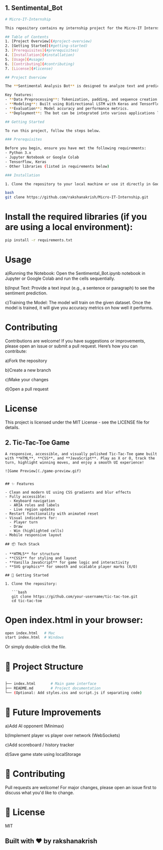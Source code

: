 ## 1. Sentimental_Bot
```bash
# Micro-IT-Internship

This repository contains my internship project for the Micro-IT Internship program. The project involves creating a **Sentimental Analysis Bot** using Natural Language Processing (NLP) techniques and deep learning models.

## Table of Contents
1. [Project Overview](#project-overview)
2. [Getting Started](#getting-started)
3. [Prerequisites](#prerequisites)
4. [Installation](#installation)
5. [Usage](#usage)
6. [Contributing](#contributing)
7. [License](#license)

## Project Overview

The **Sentimental Analysis Bot** is designed to analyze text and predict whether the sentiment behind it is positive, negative, or neutral. The model uses **Bidirectional LSTM** architecture for sentiment classification.

Key features:
- **Data Preprocessing**: Tokenization, padding, and sequence creation.
- **Modeling**: Built using Bidirectional LSTM with Keras and TensorFlow.
- **Evaluation**: Model accuracy and performance metrics.
- **Deployment**: The bot can be integrated into various applications like chatbots.

## Getting Started

To run this project, follow the steps below.

### Prerequisites

Before you begin, ensure you have met the following requirements:
- Python 3.x
- Jupyter Notebook or Google Colab
- TensorFlow, Keras
- Other libraries (listed in requirements below)

### Installation

1. Clone the repository to your local machine or use it directly in Google Colab:

bash
git clone https://github.com/rakshanakrish/Micro-IT-Internship.git
```
# Install the required libraries (if you are using a local environment):

```bash
pip install -r requirements.txt
```
# Usage
a)Running the Notebook:
Open the Sentimental_Bot.ipynb notebook in Jupyter or Google Colab and run the cells sequentially.

b)Input Text:
Provide a text input (e.g., a sentence or paragraph) to see the sentiment prediction.

c)Training the Model:
The model will train on the given dataset. Once the model is trained, it will give you accuracy metrics on how well it performs.

# Contributing
Contributions are welcome! If you have suggestions or improvements, please open an issue or submit a pull request. Here’s how you can contribute:

a)Fork the repository

b)Create a new branch

c)Make your changes

d)Open a pull request

# License
This project is licensed under the MIT License - see the LICENSE file for details.

## 2. Tic-Tac-Toe Game
```
A responsive, accessible, and visually polished Tic-Tac-Toe game built with **HTML**, **CSS**, and **JavaScript**. Play as X or O, track the turn, highlight winning moves, and enjoy a smooth UI experience!

![Game Preview](./game-preview.gif)


## ✨ Features

- Clean and modern UI using CSS gradients and blur effects
- Fully accessible:
  - Keyboard navigation
  - ARIA roles and labels
  - Live region updates
- Restart functionality with animated reset
- Visual indicators for:
  - Player turn
  - Draw
  - Win (highlighted cells)
- Mobile responsive layout

## 📦 Tech Stack

- **HTML5** for structure
- **CSS3** for styling and layout
- **Vanilla JavaScript** for game logic and interactivity
- **SVG graphics** for smooth and scalable player marks (X/O)

## 🚀 Getting Started

1. Clone the repository:

   ```bash
   git clone https://github.com/your-username/tic-tac-toe.git
   cd tic-tac-toe
```
# Open index.html in your browser:

```bash
open index.html   # Mac
start index.html  # Windows
```
Or simply double-click the file.


# 📂 Project Structure
```bash

├── index.html       # Main game interface
├── README.md        # Project documentation
└── (Optional: Add styles.css and script.js if separating code)
```

# 🔧 Future Improvements
a)Add AI opponent (Minimax)

b)Implement player vs player over network (WebSockets)

c)Add scoreboard / history tracker

d)Save game state using localStorage

# 🤝 Contributing
Pull requests are welcome! For major changes, please open an issue first to discuss what you'd like to change.

# 📄 License
MIT

## Built with ❤️ by rakshanakrish










